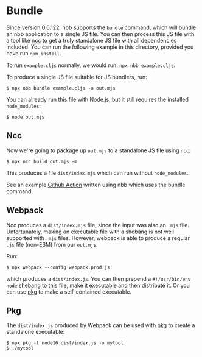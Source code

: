# Bundle

Since version 0.6.122, nbb supports the `bundle` command, which will bundle an
nbb application to a single JS file. You can then process this JS file with a
tool like [ncc](https://github.com/vercel/ncc) to get a truly standalone JS file
with all dependencies included. You can run the following example in this
directory, provided you have run `npm install`.

To run `example.cljs` normally, we would run: `npx nbb example.cljs`.

To produce a single JS file suitable for JS bundlers, run:

```
$ npx nbb bundle example.cljs -o out.mjs
```

You can already run this file with Node.js, but it still requires the installed
`node_modules`:

```
$ node out.mjs
```

## Ncc

Now we're going to package up `out.mjs` to a standalone JS file using `ncc`:

```
$ npx ncc build out.mjs -m
```

This produces a file `dist/index.mjs` which can run without `node_modules`.

See an example [Github Action](https://github.com/borkdude/nbb-action-example) written using nbb which uses the bundle command.

## Webpack

Ncc produces a `dist/index.mjs` file, since the input was also an `.mjs`
file. Unfortunately, making an executable file with a shebang is not well
supported with `.mjs` files. However, webpack is able to produce a regular `.js`
file (non-ESM) from our `out.mjs`.

Run:

```
$ npx webpack --config webpack.prod.js
```

which produces a `dist/index.js`. You can then prepend a `#!/usr/bin/env node`
shebang to this file, make it executable and then distribute it. Or you can use
[pkg](https://github.com/vercel/pkg) to make a self-contained executable.

## Pkg

The `dist/index.js` produced by Webpack can be used with [pkg](https://github.com/vercel/pkg) to create a standalone executable:

```
$ npx pkg -t node16 dist/index.js -o mytool
$ ./mytool
```
